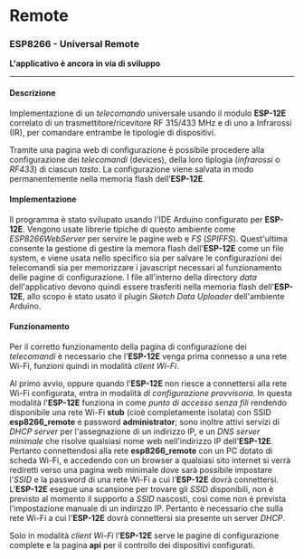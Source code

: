# Remote
### ESP8266 - Universal Remote

**L'applicativo è ancora in via di sviluppo**

*****
#### Descrizione
Implementazione di un *telecomando* universale usando il modulo **ESP-12E** correlato di un trasmettitore/ricevitore RF 315/433 MHz e di uno a Infrarossi (IR), per comandare entrambe le tipologie di dispositivi.

Tramite una pagina web di configurazione è possibile procedere alla configurazione dei *telecomandi* (devices), della loro tiplogia (*infrarossi* o *RF433*) di ciascun *tasto*.
La configurazione viene salvata in modo permanentemente nella memoria flash dell'**ESP-12E**.

#### Implementazione
Il programma è stato svilupato usando l'IDE Arduino configurato per **ESP-12E**. Vengono usate librerie tipiche di questo ambiente come _ESP8266WebServer_ per servire le pagine web e _FS_ (_SPIFFS_). Quest'ultima consente la gestione di gestire la  memora flash dell'**ESP-12E** come un file system, e viene usata nello specifico sia per salvare le configurazioni dei telecomandi sia per memorizzare i javascript necessari al funzionamento delle pagine di configurazione.
I file all'interno della directory _data_ dell'applicativo devono quindi essere trasferiti nella memoria flash dell'**ESP-12E**, allo scopo è stato usato il plugin _Sketch Data Uploader_ dell'ambiente Arduino.

#### Funzionamento

Per il corretto funzionamento della pagina di configurazione dei _telecomandi_ è necessario che l'**ESP-12E** venga prima connesso a una rete Wi-Fi, funzioni quindi in modalità _client Wi-Fi_.

Al primo avvio, oppure quando l'**ESP-12E** non riesce a connettersi alla rete Wi-Fi configurata, entra in modalità _di configurazione provvisoria_.
In questa modalità l'**ESP-12E** funziona in come _punto di accesso senza fili_ rendendo disponibile una rete Wi-Fi **stub** (cioè completamente isolata) con SSID **esp8266_remote** e password **administrator**; sono inoltre attivi servizi di _DHCP server_ per l'assegnazione di un indirizzo IP, e un _DNS server minimale_ che risolve qualsiasi nome web nell'indirizzo IP dell'**ESP-12E**.
Pertanto connettendosi alla rete **esp8266_remote** con un PC dotato di scheda Wi-Fi, e accedendo con un browser a qualsiasi sito internet si verrà rediretti verso una pagina web minimale dove sarà possibile impostare l'_SSID_ e la password di una rete Wi-Fi a cui l'**ESP-12E** dovrà connettersi.
L'**ESP-12E** esegue una scansione per trovare gli _SSID_ disponibili, non è previsto al momento il supporto a _SSID_ nascosti, così come non è prevista l'impostazione manuale di un indirizzo IP. Pertanto è necessario che sulla rete Wi-Fi a cui l'**ESP-12E** dovrà connettersi sia presente un server _DHCP_.

Solo in modalità _client Wi-Fi_ l'**ESP-12E** serve le pagine di configurazione complete e la pagina **api** per il controllo dei dispositivi configurati.